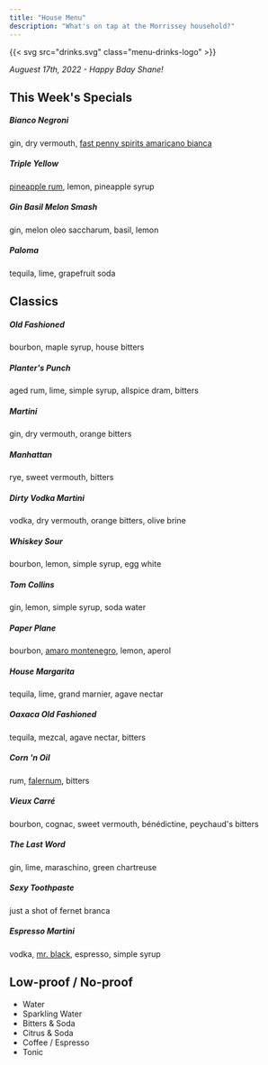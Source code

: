 ```yaml
---
title: "House Menu"
description: "What's on tap at the Morrissey household?"
---
```


{{< svg src="drinks.svg" class="menu-drinks-logo" >}}

_Auguest 17th, 2022 - Happy Bday Shane!_

## This Week's Specials

##### Bianco Negroni

gin, dry vermouth, [fast penny spirits amaricano bianca](https://shop.fastpennyspirits.com/products/amaricano-bianca)

##### Triple Yellow

[pineapple rum](https://www.plantationrum.com/plantation-stiggins-fancy-pineapple), lemon, pineapple syrup

##### Gin Basil Melon Smash

gin, melon oleo saccharum, basil, lemon

##### Paloma

tequila, lime, grapefruit soda

## Classics

##### Old Fashioned

bourbon, maple syrup, house bitters

##### Planter's Punch

aged rum, lime, simple syrup, allspice dram, bitters

##### Martini

gin, dry vermouth, orange bitters

##### Manhattan

rye, sweet vermouth, bitters

##### Dirty Vodka Martini

vodka, dry vermouth, orange bitters, olive brine

##### Whiskey Sour

bourbon, lemon, simple syrup, egg white

##### Tom Collins

gin, lemon, simple syrup, soda water

##### Paper Plane

bourbon, [amaro montenegro](https://www.amaromontenegro.com/en), lemon, aperol

##### House Margarita

tequila, lime, grand marnier, agave nectar

##### Oaxaca Old Fashioned

tequila, mezcal, agave nectar, bitters

##### Corn 'n Oil

rum, [falernum](https://alpenz.com/product-falernum.html), bitters

##### Vieux Carré

bourbon, cognac, sweet vermouth, bénédictine, peychaud's bitters

##### The Last Word

gin, lime, maraschino, green chartreuse

##### Sexy Toothpaste

just a shot of fernet branca

##### Espresso Martini

vodka, [mr. black](https://mrblack.co/us/), espresso, simple syrup

## Low-proof / No-proof

- Water
- Sparkling Water
- Bitters & Soda
- Citrus & Soda
- Coffee / Espresso
- Tonic
